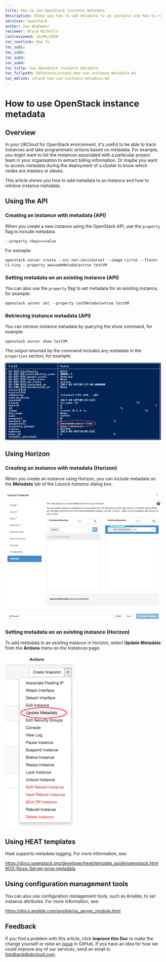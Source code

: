 ```yaml
---
title: How to use OpenStack instance metadata
description: Shows you how to add metadata to an instance and how to retrieve instance metadata
services: openstack
author: Sue Highmoor
reviewer: Bryce Nicholls
lastreviewed: 24/04/2020
toc_rootlink: How To
toc_sub1:
toc_sub2:
toc_sub3:
toc_sub4:
toc_title: Use OpenStack instance metadata
toc_fullpath: Reference/ostack-how-use-instance-metadata.md
toc_mdlink: ostack-how-use-instance-metadata.md
---
```


# How to use OpenStack instance metadata

## Overview

In your UKCloud for OpenStack environment, it's useful to be able to track instances and take programmatic actions based on metadata. For example, you might want to list the instances associated with a particular project team in your organisation to extract billing information. Or maybe you want to access metadata during the deployment of a cluster to know which nodes are masters or slaves.

This article shows you how to add metadata to an instance and how to retrieve instance metadata.

## Using the API

### Creating an instance with metadata (API)

When you create a new instance using the OpenStack API, use the `property` flag to include metadata:

    --property <key>=<value

For exmaple:

    openstack server create --nic net-id=internet --image cirros --flavor t1.tiny --property awesomeMetadata=true testVM

### Setting metadata on an existing instance (API)

You can also use the `property` flag to set metadata for an existing instance, for example:

    openstack server set --property coolMetadata=true testVM

### Retrieving instance metadata (API)

You can retrieve instance metadata by querying the show command, for example:

    openstack server show testVM

The output returned by the command includes any metadata in the `properties` section, for example:

![](images/ostack-cli-instance-metadata.png)

## Using Horizon

### Creating an instance with metadata (Horizon)

When you create an instance using Horizon, you can include metadata on the **Metadata** tab of the *Launch Instance* dialog box.

![](images/ostack-horizon_instance_metadata_create.png)

### Setting metadata on an existing instance (Horizon)

To add metadata to an existing instance in Horizon, select **Update Metadata** from the **Actions** menu on the *Instances* page.

![](images/ostack-horizon_instance_metadata_edit.png)

## Using HEAT templates

Heat supports metadata tagging. For more information, see:

<https://docs.openstack.org/developer/heat/template_guide/openstack.html#OS::Nova::Server-prop-metadata>

## Using configuration management tools

You can also use configuration management tools, such as Ansible, to set instance attributes. For more information, see:

<https://docs.ansible.com/ansible/os_server_module.html>

## Feedback

If you find a problem with this article, click **Improve this Doc** to make the change yourself or raise an [issue](https://github.com/UKCloud/documentation/issues) in GitHub. If you have an idea for how we could improve any of our services, send an email to <feedback@ukcloud.com>.
